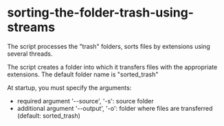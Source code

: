 # sorting-the-folder-trash-using-streams
<p>The script processes the "trash" folders, sorts files by extensions using several threads.</p>
<p>The script creates a folder into which it transfers files with the appropriate extensions. The default folder name is "sorted_trash"</p>
<p>At startup, you must specify the arguments:</p>
<ul>
<li>required argument '--source', '-s': source folder</li>
<li>additional argument '--output', '-o': folder where files are transferred (default: sorted_trash)</li>
</ul>